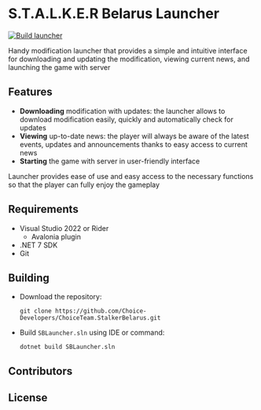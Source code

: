 # S.T.A.L.K.E.R Belarus Launcher

[![Build launcher](https://github.com/Choice-Developers/ChoiceTeam.StalkerBelarus/actions/workflows/build-launcher.yml/badge.svg)](https://github.com/Choice-Developers/ChoiceTeam.StalkerBelarus/actions/workflows/build-launcher.yml)

Handy modification launcher that provides a simple and intuitive interface for downloading and updating the modification, viewing current news, and launching the game with server

## Features

- **Downloading** modification with updates: the launcher allows to download modification easily, quickly and automatically check for updates
- **Viewing** up-to-date news: the player will always be aware of the latest events, updates and announcements thanks to easy access to current news
- **Starting** the game with server in user-friendly interface

Launcher provides ease of use and easy access to the necessary functions so that the player can fully enjoy the gameplay

## Requirements

- Visual Studio 2022 or Rider
  - Avalonia plugin
- .NET 7 SDK
- Git

## Building

- Download the repository:

  ```console
  git clone https://github.com/Choice-Developers/ChoiceTeam.StalkerBelarus.git
  ```

- Build `SBLauncher.sln` using IDE or command:

  ```console
  dotnet build SBLauncher.sln
  ```

## Contributors

## License
